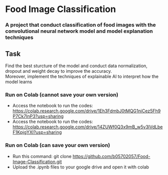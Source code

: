 # Food Image Classification

### A project that conduct classification of food images with the convolutional neural network model and model explanation techniques

## Task
Find the best sturcture of the model and conduct data normalization, dropout and weight decay to improve the accuracy.  
Moreover, implement the techniques of explainable AI to interpret how the model learns

### Run on Colab (cannot save your own version)
* Access the notebook to run the codes: https://colab.research.google.com/drive/1Eh3FdmbJ0tMQG1niCez5Fh9P7Ck7InP3?usp=sharing
* Access the notebook to run the codes: https://colab.research.google.com/drive/14ZUWf0Q3x9mB_w5v3lVdLbeF1KpjgYXl?usp=sharing

### Run on Colab (can save your own version)
* Run this command: git clone <https://github.com/b05702057/Food-Image-Classification.git>
* Upload the .ipynb files to your google drive and open it with colab
